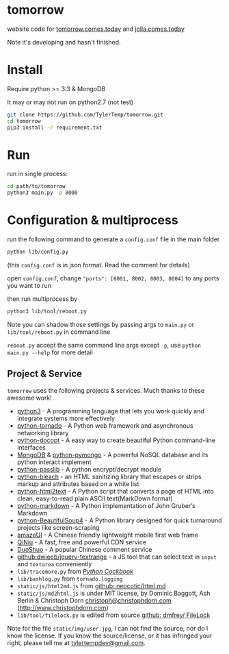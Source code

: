 # tomorrow

website code for [tomorrow.comes.today](http://tomorrow.comes.today) and [jolla.comes.today](http://jolla.comes.today)

Note it's developing and hasn't finished.

# Install

Require python >= 3.3 & MongoDB

It may or may not run on python2.7 (not test)

```bash
git clone https://github.com/TylerTemp/tomorrow.git
cd tomorrow
pip3 install -r requirement.txt
```

# Run

run in single process:

```bash
cd path/to/tomorrow
python3 main.py -p 8000
```

# Configuration & multiprocess

run the following command to generate a `config.conf` file in the main folder

```bash
python lib/config.py
```

(this `config.conf` is in json format. Read the comment for details)

open `config.conf`, change `"ports": [8001, 8002, 8003, 8004]` to
any ports you want to run

then run multiprocess by

```bash
python3 lib/tool/reboot.py
```

Note you can shadow those settings by passing args to `main.py` or `lib/tool/reboot.py` in command line

`reboot.py` accept the same command line args except `-p`,
use `python main.py --help` for more detail

## Project & Service

`tomorrow` uses the following projects & services. Much thanks to these awesome work!

* [python3](http://python.org) - A programming language that lets you work quickly and integrate systems more effectively
* [python-tornado](http://www.tornadoweb.org/en/stable/) - A Python web framework and asynchronous networking library
* [python-docopt](https://github.com/docopt/docopt) - A easy way to create beautiful Python command-line interfaces
* [MongoDB](https://www.mongodb.org/) & [python-pymongo](https://api.mongodb.org/python/current/) - A powerful NoSQL database and its python interact implement
* [python-passlib](https://bitbucket.org/ecollins/passlib) - A python encrypt/decrypt module
* [python-bleach](https://github.com/jsocol/bleach) - an HTML sanitizing library that escapes or strips markup and attributes based on a white list
* [python-html2text](https://github.com/aaronsw/html2text) - A Python script that converts a page of HTML into clean, easy-to-read plain ASCII text(MarkDown format)
* [python-markdown](https://pythonhosted.org/Markdown/) - A Python implementation of John Gruber’s Markdown
* [python-BeautifulSoup4](http://www.crummy.com/software/BeautifulSoup/bs4/) - A Python library designed for quick turnaround projects like screen-scraping
* [amazeUI](http://amazeui.org/) - A Chinese friendly lightweight mobile first web frame
* [QiNiu](http://qiniu.com) - A fast, free and powerful CDN service
* [DuoShuo](http://duoshuo.com) - A popular Chinese comment service
* [github:dwieeb/jquery-textrange](https://github.com/dwieeb/jquery-textrange) - a JS tool that can select text in `input` and `textarea` conveniently
* `lib/tracemore.py` from [*Python Cockbook*](http://www.amazon.com/Python-Cookbook-Third-David-Beazley/dp/1449340377/ref=sr_1_1?ie=UTF8&qid=1430528366&sr=8-1&keywords=python+cookbook)
* `lib/bashlog.py` from `tornado.logging`
* `static/js/html2md.js` from [github: neocotic/html.md](https://github.com/neocotic/html.md)
* `static/js/md2html.js` is under MIT license, by Dominic Baggott, Ash Berlin & Christoph Dorn <christoph@christophdorn.com> (http://www.christophdorn.com)
* `lib/tool/filelock.py` is edited from source [github: dmfrey/ FileLock](https://github.com/dmfrey/FileLock)

Note for the file `static/img/user.jpg`, I can not find the source, nor do I know the license. If you know the source/license, or it has infringed your right, please tell me at <tylertempdev@gmail.com>.
